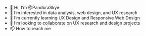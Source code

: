 - 👋 Hi, I’m @PandoraSkye
- 👀 I’m interested in data analysis, web design, and UX research
- 🌱 I’m currently learning UX Design and Responsive Web Design
- 💞️ I’m looking to collaborate on UX research and design projects
- 📫 How to reach me 

<!---
PandoraSkye/PandoraSkye is a ✨ special ✨ repository because its `README.md` (this file) appears on your GitHub profile.
You can click the Preview link to take a look at your changes.
--->
